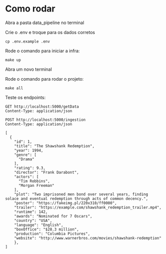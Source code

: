 # Como rodar
Abra a pasta data_pipeline no terminal

Crie o .env e troque para os dados corretos
```
cp .env.example .env
```

Rode o comando para iniciar a infra:
```
make up
```

Abra um novo terminal

Rode o comando para rodar o projeto:
```
make all
```

Teste os endpoints:
```
GET http://localhost:5000/getData
Content-Type: application/json
```

```
POST http://localhost:5000/ingestion
Content-Type: application/json

[
  {
    "id": 1,
    "title": "The Shawshank Redemption",
    "year": 1994,
    "genre": [
      "Drama"
    ],
    "rating": 9.3,
    "director": "Frank Darabont",
    "actors": [
      "Tim Robbins",
      "Morgan Freeman"
    ],
    "plot": "Two imprisoned men bond over several years, finding solace and eventual redemption through acts of common decency.",
    "poster": "https://fakeimg.pl/220x310/ff0000",
    "trailer": "https://example.com/shawshank_redemption_trailer.mp4",
    "runtime": 142,
    "awards": "Nominated for 7 Oscars",
    "country": "USA",
    "language": "English",
    "boxOffice": "$28.3 million",
    "production": "Columbia Pictures",
    "website": "http://www.warnerbros.com/movies/shawshank-redemption"
    },
]
```